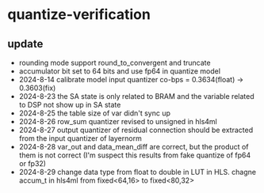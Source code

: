 # quantize-verification
## update
- rounding mode support round_to_convergent and truncate
- accumulator bit set to 64 bits and use fp64 in quantize model
- 2024-8-14 calibrate model input quantizer co-bps = 0.3634(float) -> 0.3603(fix)
- 2024-8-23 the SA state is only related to BRAM and the variable related to DSP not show up in SA state
- 2024-8-25 the table size of var didn't sync up
- 2024-8-26 row_sum quantizer revised to unsigned in hls4ml
- 2024-8-27 output quantizer of residual connection should be extracted from the input quantizer of layernorm
- 2024-8-28 var_out and data_mean_diff are correct, but the product of them is not correct (I'm suspect this results from fake quantize of fp64 or fp32)
- 2024-8-29 change data type from float to double in LUT in HLS. chagne accum_t in hls4ml from fixed<64,16> to fixed<80,32>
